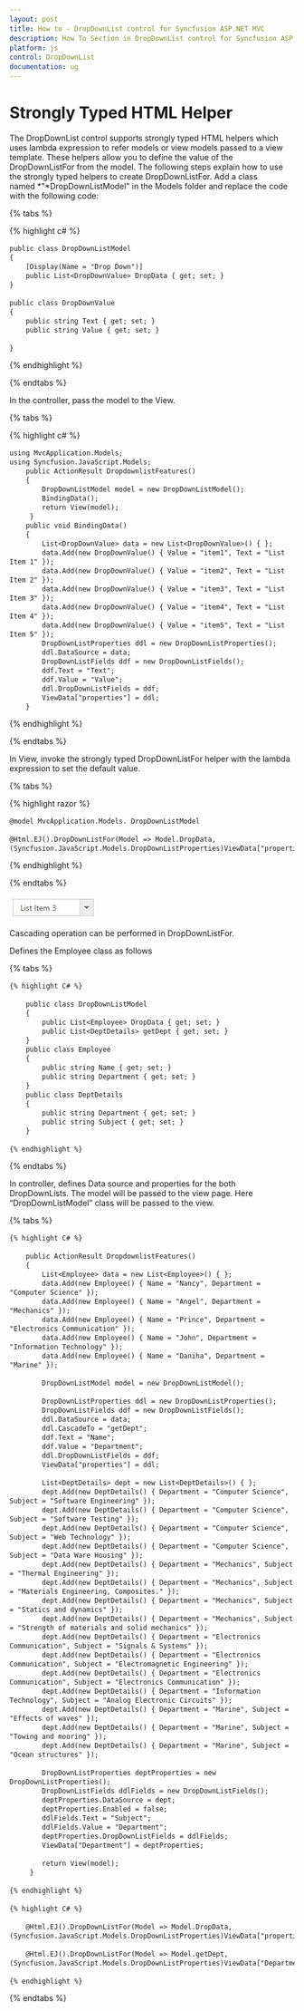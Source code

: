 ```yaml
---
layout: post
title: How to - DropDownList control for Syncfusion ASP.NET MVC
description: How To Section in DropDownList control for Syncfusion ASP.NET MVC
platform: js
control: DropDownList
documentation: ug
---
```


# Strongly Typed HTML Helper
The DropDownList control supports strongly typed HTML helpers which uses lambda expression to refer models or view models passed to a view template. These helpers allow you to define the value of the DropDownListFor from the model. The following steps explain how to use the strongly typed helpers to create DropDownListFor.
Add a class named *"*DropDownListModel" in the Models folder and replace the code with the following code:

{% tabs %}

{% highlight c# %}

    public class DropDownListModel
    {
        [Display(Name = "Drop Down")]
        public List<DropDownValue> DropData { get; set; }
    }

    public class DropDownValue
    {
        public string Text { get; set; }
        public string Value { get; set; }

    }

{% endhighlight %}

{% endtabs %}

In the controller, pass the model to the View.

{% tabs %}

{% highlight c# %}
    
    using MvcApplication.Models;
    using Syncfusion.JavaScript.Models;
        public ActionResult DropdownlistFeatures()
        {
            DropDownListModel model = new DropDownListModel();
            BindingData();
            return View(model);
         }
        public void BindingData()
        {
            List<DropDownValue> data = new List<DropDownValue>() { };
            data.Add(new DropDownValue() { Value = "item1", Text = "List Item 1" });
            data.Add(new DropDownValue() { Value = "item2", Text = "List Item 2" });
            data.Add(new DropDownValue() { Value = "item3", Text = "List Item 3" });
            data.Add(new DropDownValue() { Value = "item4", Text = "List Item 4" });
            data.Add(new DropDownValue() { Value = "item5", Text = "List Item 5" });
            DropDownListProperties ddl = new DropDownListProperties();
            ddl.DataSource = data;
            DropDownListFields ddf = new DropDownListFields();
            ddf.Text = "Text";
            ddf.Value = "Value";
            ddl.DropDownListFields = ddf;
            ViewData["properties"] = ddl;
        }

{% endhighlight %}

{% endtabs %}

In View, invoke the strongly typed DropDownListFor helper with the lambda expression to set the default value.

{% tabs %}

{% highlight razor %}
    
    @model MvcApplication.Models. DropDownListModel

    @Html.EJ().DropDownListFor(Model => Model.DropData,(Syncfusion.JavaScript.Models.DropDownListProperties)ViewData["properties"])

{% endhighlight %}

{% endtabs %}

![](StronglyTypedHelper_images/StronglyTypedHelper_img1.jpeg)

Cascading operation can be performed in DropDownListFor. 

Defines the Employee class as follows

{% tabs %}

    {% highlight C# %}

        public class DropDownListModel
        {
            public List<Employee> DropData { get; set; }
            public List<DeptDetails> getDept { get; set; }
        }
        public class Employee
        {
            public string Name { get; set; }
            public string Department { get; set; }
        }
        public class DeptDetails
        {
            public string Department { get; set; }
            public string Subject { get; set; }
        }
        
    {% endhighlight %}
    
{% endtabs %}

In controller, defines Data source and properties for the both DropDownLists. The model will be passed to the view page. Here “DropDownListModel” class will be passed to the view. 

{% tabs %}

    {% highlight C# %}

        public ActionResult DropdownlistFeatures()
        {
            List<Employee> data = new List<Employee>() { };
            data.Add(new Employee() { Name = "Nancy", Department = "Computer Science" });
            data.Add(new Employee() { Name = "Angel", Department = "Mechanics" });
            data.Add(new Employee() { Name = "Prince", Department = "Electronics Communication" });
            data.Add(new Employee() { Name = "John", Department = "Information Technology" });
            data.Add(new Employee() { Name = "Daniha", Department = "Marine" });

            DropDownListModel model = new DropDownListModel();
            
            DropDownListProperties ddl = new DropDownListProperties();
            DropDownListFields ddf = new DropDownListFields();
            ddl.DataSource = data;
            ddl.CascadeTo = "getDept";
            ddf.Text = "Name";
            ddf.Value = "Department";
            ddl.DropDownListFields = ddf;
            ViewData["properties"] = ddl;

            List<DeptDetails> dept = new List<DeptDetails>() { };
            dept.Add(new DeptDetails() { Department = "Computer Science", Subject = "Software Engineering" });
            dept.Add(new DeptDetails() { Department = "Computer Science", Subject = "Software Testing" });
            dept.Add(new DeptDetails() { Department = "Computer Science", Subject = "Web Technology" });
            dept.Add(new DeptDetails() { Department = "Computer Science", Subject = "Data Ware Housing" });
            dept.Add(new DeptDetails() { Department = "Mechanics", Subject = "Thermal Engineering" });
            dept.Add(new DeptDetails() { Department = "Mechanics", Subject = "Materials Engineering, Composites." });
            dept.Add(new DeptDetails() { Department = "Mechanics", Subject = "Statics and dynamics" });
            dept.Add(new DeptDetails() { Department = "Mechanics", Subject = "Strength of materials and solid mechanics" });
            dept.Add(new DeptDetails() { Department = "Electronics Communication", Subject = "Signals & Systems" });
            dept.Add(new DeptDetails() { Department = "Electronics Communication", Subject = "Electromagnetic Engineering" });
            dept.Add(new DeptDetails() { Department = "Electronics Communication", Subject = "Electronics Communication" });
            dept.Add(new DeptDetails() { Department = "Information Technology", Subject = "Analog Electronic Circuits" });
            dept.Add(new DeptDetails() { Department = "Marine", Subject = "Effects of waves" });
            dept.Add(new DeptDetails() { Department = "Marine", Subject = "Towing and mooring" });
            dept.Add(new DeptDetails() { Department = "Marine", Subject = "Ocean structures" });

            DropDownListProperties deptProperties = new DropDownListProperties();
            DropDownListFields ddlFields = new DropDownListFields();
            deptProperties.DataSource = dept;
            deptProperties.Enabled = false;
            ddlFields.Text = "Subject";
            ddlFields.Value = "Department";
            deptProperties.DropDownListFields = ddlFields;
            ViewData["Department"] = deptProperties;

            return View(model);
         }
        
    {% endhighlight %}
    
    {% highlight C# %}
    
        @Html.EJ().DropDownListFor(Model => Model.DropData, (Syncfusion.JavaScript.Models.DropDownListProperties)ViewData["properties"])

        @Html.EJ().DropDownListFor(Model => Model.getDept, (Syncfusion.JavaScript.Models.DropDownListProperties)ViewData["Department"])
    
    {% endhighlight %}
    
{% endtabs %}

